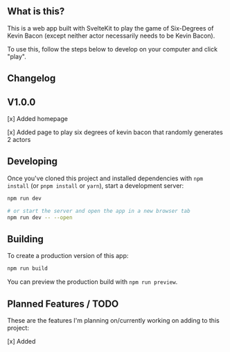 ## What is this?

This is a web app built with SvelteKit to play the game of Six-Degrees of Kevin Bacon (except neither actor necessarily needs to be Kevin Bacon).

To use this, follow the steps below to develop on your computer and click "play".

## Changelog
## V1.0.0
[x] Added homepage

[x] Added page to play six degrees of kevin bacon that randomly generates 2 actors

## Developing

Once you've cloned this project and installed dependencies with `npm install` (or `pnpm install` or `yarn`), start a development server:

```bash
npm run dev

# or start the server and open the app in a new browser tab
npm run dev -- --open
```

## Building

To create a production version of this app:

```bash
npm run build
```

You can preview the production build with `npm run preview`.

## Planned Features / TODO

These are the features I'm planning on/currently working on adding to this project:

[x] Added 